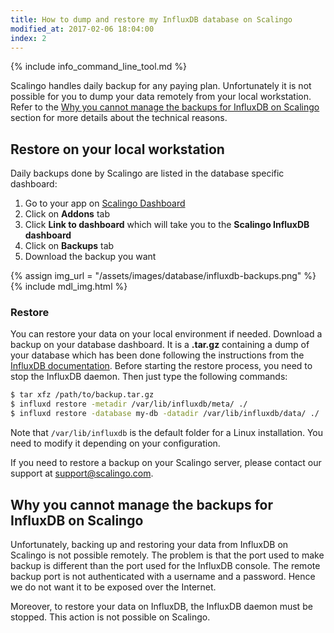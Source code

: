 ```yaml
---
title: How to dump and restore my InfluxDB database on Scalingo
modified_at: 2017-02-06 18:04:00
index: 2
---
```


{% include info_command_line_tool.md %}

Scalingo handles daily backup for any paying plan. Unfortunately it is not
possible for you to dump your data remotely from your local workstation. Refer
to the
<a href="#why-you-cannot-manage-the-backups-for-influxdb-on-scalingo">Why you
cannot manage the backups for InfluxDB on Scalingo</a> section for more details
about the technical reasons.

## Restore on your local workstation

Daily backups done by Scalingo are listed in the database specific dashboard:

1. Go to your app on [Scalingo Dashboard](https://my.scalingo.com/apps)
2. Click on **Addons** tab
3. Click **Link to dashboard** which will take you to the **Scalingo InfluxDB dashboard**
4. Click on **Backups** tab
5. Download the backup you want

{% assign img_url = "/assets/images/database/influxdb-backups.png" %}
{% include mdl_img.html %}

### Restore

You can restore your data on your local environment if needed. Download a backup on your database
dashboard. It is a **.tar.gz** containing a dump of your database which has been
done following the instructions from the [InfluxDB
documentation](https://docs.influxdata.com/influxdb/v1.2/administration/backup_and_restore/).
Before starting the restore process, you need to stop the InfluxDB daemon. Then just type
the following commands:

```bash
$ tar xfz /path/to/backup.tar.gz
$ influxd restore -metadir /var/lib/influxdb/meta/ ./
$ influxd restore -database my-db -datadir /var/lib/influxdb/data/ ./
```

Note that `/var/lib/influxdb` is the default folder for a Linux installation. You need to modify it
depending on your configuration.

If you need to restore a backup on your Scalingo server, please contact our
support at [support@scalingo.com](mailto:support@scalingo.com).

## Why you cannot manage the backups for InfluxDB on Scalingo

Unfortunately, backing up and restoring your data from InfluxDB on Scalingo is not possible
remotely. The problem is that the port used to make backup is different than the port used for the
InfluxDB console. The remote backup port is not authenticated with a username and a password. Hence
we do not want it to be exposed over the Internet.

Moreover, to restore your data on InfluxDB, the InfluxDB daemon must be stopped. This action is not
possible on Scalingo.
